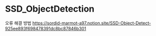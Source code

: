 # SSD_ObjectDetection

오류 해결 방법
https://sordid-marmot-a97.notion.site/SSD-Object-Detect-925ee893f698478391dc8bc87846b301
